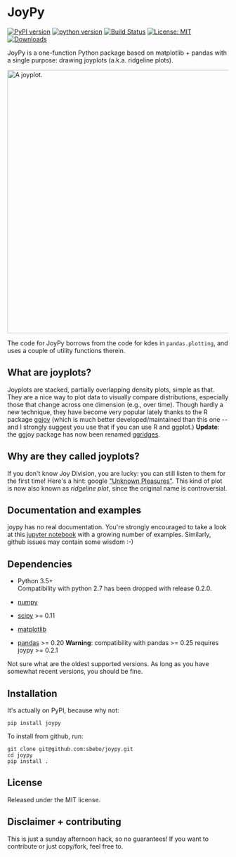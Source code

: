 # JoyPy

[![PyPI version](https://badge.fury.io/py/joypy.svg)](https://badge.fury.io/py/joypy) [![python version](https://img.shields.io/badge/python-3.5+-blue.svg)](https://www.python.org/download/releases/3.5.0/)  [![Build Status](https://travis-ci.org/sbebo/joypy.svg?branch=master)](https://travis-ci.org/sbebo/joypy) [![License: MIT](https://img.shields.io/badge/License-MIT-yellow.svg)](https://opensource.org/licenses/MIT) [![Downloads](https://pepy.tech/badge/joypy)](https://pepy.tech/project/joypy)


JoyPy is a one-function Python package based on matplotlib + pandas with a single purpose: drawing joyplots (a.k.a. ridgeline plots).

<img src="temperatures.png" width="600" alt="A joyplot.">

The code for JoyPy borrows from the code for kdes in `pandas.plotting`, and uses a couple
of utility functions therein.

What are joyplots?
---
Joyplots are stacked, partially overlapping density plots, simple as that. They are a nice way to plot data
to visually compare distributions, especially those that change across one dimension (e.g., over time).
Though hardly a new technique, they have become very popular lately thanks to the R package [ggjoy](https://github.com/clauswilke/ggjoy) 
(which is much better developed/maintained than this one -- and I strongly suggest you use that if you can use R and ggplot.)
**Update**: the ggjoy package has now been renamed [ggridges](https://github.com/clauswilke/ggridges).

Why are they called joyplots?
---
If you don't know Joy Division, you are lucky: you can still listen to them for the first time!
Here's a hint: google ["Unknown Pleasures"](https://www.youtube.com/watch?v=fhCLalLXHP4).
This kind of plot is now also known as *ridgeline plot*, since the original name is controversial. 

Documentation and examples
--------

joypy has no real documentation.
You're strongly encouraged to take a look at this [jupyter notebook](Joyplot.ipynb) with a growing number of examples.
Similarly, github issues may contain some wisdom :-)

Dependencies
------------

- Python 3.5+  
Compatibility with python 2.7 has been dropped with release 0.2.0.

- [numpy](http://www.numpy.org/)
- [scipy](http://www.scipy.org/) >= 0.11
- [matplotlib](http://matplotlib.org/)
- [pandas](http://pandas.pydata.org/) >= 0.20  **Warning**: compatibility with pandas >= 0.25 requires joypy >= 0.2.1


Not sure what are the oldest supported versions. 
As long as you have somewhat recent versions, you should be fine.

Installation
------

It's actually on PyPI, because why not:
    
    pip install joypy

To install from github, run:

    git clone git@github.com:sbebo/joypy.git
    cd joypy
    pip install .

License
-------

Released under the MIT license.

Disclaimer + contributing
-----

This is just a sunday afternoon hack, so no guarantees! If you want to contribute or just copy/fork, feel free to. 
